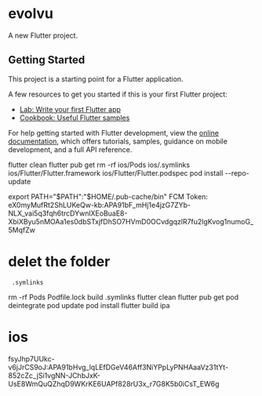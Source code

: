 # evolvu

A new Flutter project.

## Getting Started

This project is a starting point for a Flutter application.

A few resources to get you started if this is your first Flutter project:

- [Lab: Write your first Flutter app](https://docs.flutter.dev/get-started/codelab)
- [Cookbook: Useful Flutter samples](https://docs.flutter.dev/cookbook)

For help getting started with Flutter development, view the
[online documentation](https://docs.flutter.dev/), which offers tutorials,
samples, guidance on mobile development, and a full API reference.

flutter clean
flutter pub get
rm -rf ios/Pods ios/.symlinks ios/Flutter/Flutter.framework ios/Flutter/Flutter.podspec
pod install --repo-update


 export PATH="$PATH":"$HOME/.pub-cache/bin"
 FCM Token: eX0myMufRt2ShLUKeQw-kb:APA91bF_mHj1e4jzG7ZYb-NLX_vai5q3fqh6trcDYwnlXEoBuaE8-XbiXByu5nMOAa1es0dbSTxjfDhSO7HVmD0OCvdgqzlR7fu2lgKvog1numoG_5MqfZw
   

   # delet the folder
     .symlinks
     


rm -rf Pods Podfile.lock build .symlinks
flutter clean
flutter pub get
pod deintegrate
pod update
pod install
flutter build ipa





# ios
fsyJhp7UUkc-v6jJrCS9oJ:APA91bHvg_lqLEfDGeV46Aff3NiYPpLyPNHAaaVz31tYt-852cZc_jSi1vgNN-JChbJxK-UsE8WmQuQZhqD9WKrKE6UAPf828rU3x_r7G8K5b0iCsT_EW6g
